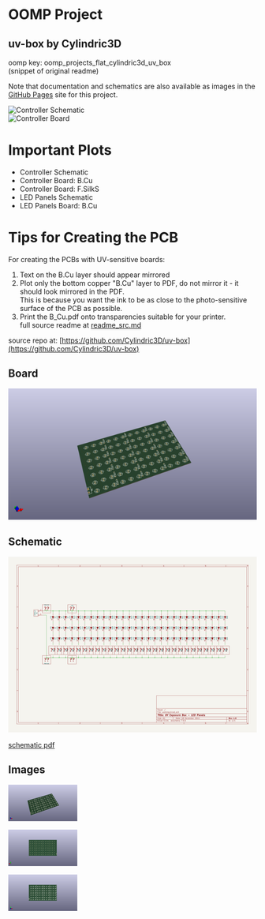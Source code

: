# OOMP Project  
## uv-box  by Cylindric3D  
  
oomp key: oomp_projects_flat_cylindric3d_uv_box  
(snippet of original readme)  
  
Note that documentation and schematics are also available as images in the [GitHub Pages](https://cylindric3d.github.io/uv-box/) site for this project.  
  
![Controller Schematic](http://cylindric3d.github.io/uv-box/images/schematic-controller.small.png)  
![Controller Board](http://cylindric3d.github.io/uv-box/images/board-controller-cu.small.png)  
  
Important Plots  
===============  
* Controller Schematic  
* Controller Board: B.Cu  
* Controller Board: F.SilkS  
* LED Panels Schematic  
* LED Panels Board: B.Cu  
  
Tips for Creating the PCB  
=========================  
For creating the PCBs with UV-sensitive boards:  
  
1. Text on the B.Cu layer should appear mirrored  
2. Plot only the bottom copper "B.Cu" layer to PDF, do not mirror it - it should look mirrored in the PDF.  
   This is because you want the ink to be as close to the photo-sensitive surface of the PCB as possible.  
3. Print the B_Cu.pdf onto transparencies suitable for your printer.  
  full source readme at [readme_src.md](readme_src.md)  
  
source repo at: [https://github.com/Cylindric3D/uv-box](https://github.com/Cylindric3D/uv-box)  
## Board  
  
[![working_3d.png](working_3d_600.png)](working_3d.png)  
## Schematic  
  
[![working_schematic.png](working_schematic_600.png)](working_schematic.png)  
  
[schematic pdf](working_schematic.pdf)  
## Images  
  
[![working_3d.png](working_3d_140.png)](working_3d.png)  
  
[![working_3d_back.png](working_3d_back_140.png)](working_3d_back.png)  
  
[![working_3d_front.png](working_3d_front_140.png)](working_3d_front.png)  
